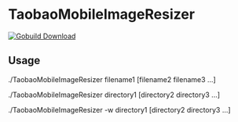 TaobaoMobileImageResizer
========================
[![Gobuild Download](http://gobuild.io/badge/github.com/missdeer/TaobaoMobileImageResizer/downloads.svg)](http://gobuild.io/github.com/missdeer/TaobaoMobileImageResizer)

Usage
----
./TaobaoMobileImageResizer filename1 [filename2 filename3 ...] 

./TaobaoMobileImageResizer directory1 [directory2 directory3 ...]

./TaobaoMobileImageResizer -w directory1 [directory2 directory3 ...]
